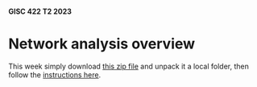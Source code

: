 #### GISC 422 T2 2023
# Network analysis overview
This week simply download [this zip file](network-analysis.zip?raw=true) and unpack it a local folder, then follow the [instructions here](network-analysis.md).
